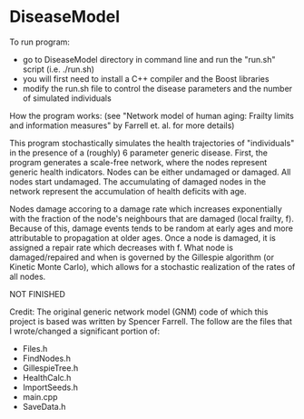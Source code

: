 # DiseaseModel

To run program: 
- go to DiseaseModel directory in command line and run the "run.sh" script (i.e. ./run.sh)
- you will first need to install a C++ compiler and the Boost libraries
- modify the run.sh file to control the disease parameters and the number of simulated individuals

How the program works:
(see "Network model of human aging: Frailty limits and information measures" by Farrell et. al. for more details)

This program stochastically simulates the health trajectories of "individuals" in the presence of a 
(roughly) 6 parameter generic disease. First, the program generates a scale-free network, where the
nodes represent generic health indicators. Nodes can be either undamaged or damaged. All nodes start
undamaged. The accumulating of damaged nodes in the network represent the accumulation of health 
deficits with age.

Nodes damage accoring to a damage rate which increases exponentially with the fraction of the node's neighbours
that are damaged (local frailty, f). Because of this, damage events tends to be random at early ages and more attributable to 
propagation at older ages. Once a node is damaged, it is assigned a repair rate which decreases with f. What node is 
damaged/repaired and when is governed by the Gillespie algorithm (or Kinetic Monte Carlo), which allows for a
stochastic realization of the rates of all nodes. 

NOT FINISHED



Credit:
The original generic network model (GNM) code of which this project is based was written by Spencer Farrell.
The follow are the files that I wrote/changed a significant portion of:
- Files.h
- FindNodes.h
- GillespieTree.h
- HealthCalc.h
- ImportSeeds.h
- main.cpp
- SaveData.h

